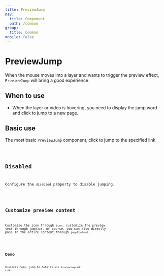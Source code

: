 ```yaml
---
title: PreviewJump
nav:
  title: Component
  path: /common
group:
  title: Common
mobile: false
---
```


# PreviewJump

When the mouse moves into a layer and wants to trigger the preview effect, `PreviewJump` will bring a good experience.

## When to use

- When the layer or video is hovering, you need to display the jump word and click to jump to a new page.

## Basic use

The most basic `PreviewJump` component, click to jump to the specified link.

<code src="./demos/index1.tsx" />

## Disabled

Configure the `disabled` property to disable jumping.

<code src="./demos/index2.tsx" />

## Customize preview content

Customize the icon through `icon`, customize the preview text through `jumpText`, of course, you can also directly pass in the entire content through `jumpContent`.

<code src="./demos/index3.tsx" />

## Demo

Business case, jump to details via `PreviewJump` or `Link`.

<code src="./demos/index4.tsx" />

<API />